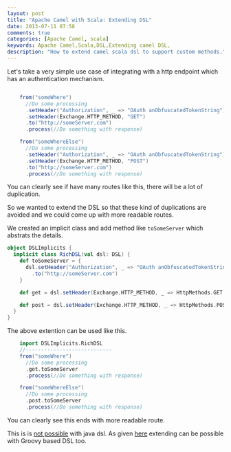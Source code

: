 ```yaml
---
layout: post
title: "Apache Camel with Scala: Extending DSL"
date: 2013-07-11 07:58
comments: true
categories: [Apache Camel, scala]
keywords: Apache Camel,Scala,DSL,Extending camel DSL,
description: "How to extend camel scala dsl to support custom methods." 
---
```



Let's take a very simple use case of integrating with a http endpoint which has an authentication mechanism. 

``` scala

    from("someWhere")
      //Do some processing
      .setHeader("Authorization", _ => "OAuth anObfuscatedTokenString")
      .setHeader(Exchange.HTTP_METHOD, "GET")
      .to("http://someServer.com")
      .process(//Do something with response)

    from("someWhereElse")
      //Do some processing
      .setHeader("Authorization", _ => "OAuth anObfuscatedTokenString")
      .setHeader(Exchange.HTTP_METHOD, "POST")
      .to("http://someServer.com")
      .process(//Do something with response)

```

You can clearly see if have many routes like this, there will be a lot of duplication. 

<!-- more -->

So we wanted to extend the DSL so that these kind of duplications are avoided and we could come up with more readable routes.

We created an implicit class and add  method like <code>toSomeServer</code> which abstrats the details.

``` scala
object DSLImplicits {
  implicit class RichDSL(val dsl: DSL) {
    def toSomeServer = {
      dsl.setHeader("Authorization", _ => "OAuth anObfuscatedTokenString")
      	.to("http://someServer.com")
    }

    def get = dsl.setHeader(Exchange.HTTP_METHOD, _ => HttpMethods.GET.name)

    def post = dsl.setHeader(Exchange.HTTP_METHOD, _ => HttpMethods.POST.name)
  }
}

```

The above extention can be used like this.

``` scala
    import DSLImplicits.RichDSL
    //----------------------------
    from("someWhere")
      //Do some processing
      .get.toSomeServer
      .process(//Do something with response)

    from("someWhereElse")
      //Do some processing
      .post.toSomeServer
      .process(//Do something with response)
```

You can clearly see this ends with more readable route.


This is is [not possible](http://i000174.blogspot.in/2011/02/is-it-possible-to-extend-apache-camel_28.html) with java dsl. As given [here](http://stackoverflow.com/questions/8010084/camel-extend-java-dsl) extending can be possible with Groovy based DSL too.



